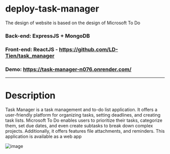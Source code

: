 # deploy-task-manager
The design of website is based on the design of Microsoft To Do
### Back-end: ExpressJS + MongoDB
### Front-end: ReactJS - https://github.com/LD-Tien/task_manager
### Demo: https://task-manager-n076.onrender.com/

---
# Description
Task Manager is a task management and to-do list application. It offers a user-friendly platform for organizing tasks, setting deadlines, and creating task lists. Microsoft To Do enables users to prioritize their tasks, categorize them, set due dates, and even create subtasks to break down complex projects. Additionally, it offers features file attachments, and reminders. This application is available as a web app

![image](https://github.com/LD-Tien/deploy-task-manager/assets/86406337/fc8c06ec-4776-463b-9e70-bf7ea90def24)



